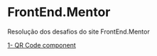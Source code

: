 # FrontEnd.Mentor
 Resolução dos desafios do site FrontEnd.Mentor

[1- QR Code component](https://github.com/igor-lopes90/FrontEnd.Mentor/tree/main/01%20qr-code-component-main)
